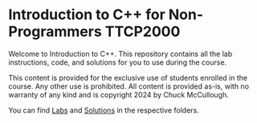 # Introduction to C++ for Non-Programmers TTCP2000

Welcome to Introduction to C++.
This repository contains all the lab instructions, code, and solutions for you to use during the course.

This content is provided for the exclusive use of students enrolled in the course.  Any other use is prohibited.  All content is provided as-is, with no warranty of any kind and is copyright 2024 by Chuck McCullough.

You can find [Labs](Labs) and [Solutions](Solutions) in the respective folders.
